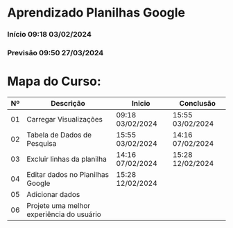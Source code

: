 # Aprendizado Planilhas Google
### Início 09:18 03/02/2024
### Previsão 09:50 27/03/2024

# Mapa do Curso:
|Nº|Descrição|Inicio|Conclusão|
|---|---|---|---|
|01| Carregar Visualizações|09:18 03/02/2024|15:55 03/02/2024|
|02| Tabela de Dados de Pesquisa|15:55 03/02/2024|14:16 07/02/2024|
|03| Excluir linhas da planilha|14:16 07/02/2024|15:28 12/02/2024|
|04| Editar dados no Planilhas Google|15:28 12/02/2024||
|05| Adicionar dados|||
|06| Projete uma melhor experiência do usuário|||